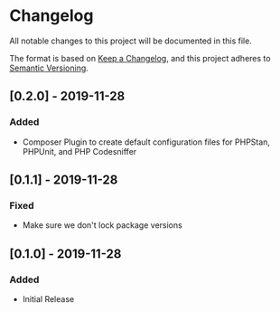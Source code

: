 # Changelog
All notable changes to this project will be documented in this file.

The format is based on [Keep a Changelog](https://keepachangelog.com/en/1.0.0/),
and this project adheres to [Semantic Versioning](https://semver.org/spec/v2.0.0.html).

## [0.2.0] - 2019-11-28
### Added
- Composer Plugin to create default configuration files for PHPStan, PHPUnit, and PHP Codesniffer

## [0.1.1] - 2019-11-28
### Fixed
- Make sure we don't lock package versions

## [0.1.0] - 2019-11-28
### Added
- Initial Release
